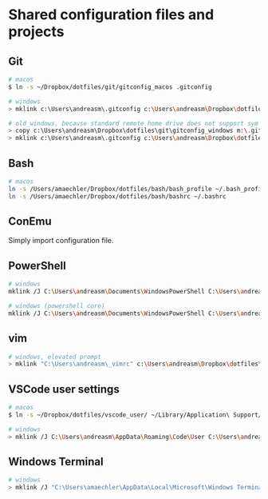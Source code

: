 # Shared configuration files and projects

## Git

```sh
# macos
$ ln -s ~/Dropbox/dotfiles/git/gitconfig_macos .gitconfig

# windows
> mklink c:\Users\andreasm\.gitconfig c:\Users\andreasm\Dropbox\dotfiles\git\gitconfig_windows

# old_windows, because standard remote home drive does not support sym links
> copy c:\Users\andreasm\Dropbox\dotfiles\git\gitconfig_windows m:\.gitconfig
> mklink c:\Users\andreasm\.gitconfig c:\Users\andreasm\Dropbox\dotfiles\git\gitconfig_windows
```

## Bash

```sh
# macos
ln -s /Users/amaechler/Dropbox/dotfiles/bash/bash_profile ~/.bash_profile
ln -s /Users/amaechler/Dropbox/dotfiles/bash/bashrc ~/.bashrc
```

## ConEmu

Simply import configuration file.

## PowerShell

```sh
# windows
mklink /J C:\Users\andreasm\Documents\WindowsPowerShell C:\Users\andreasm\Dropbox\dotfiles\WindowsPowerShell

# windows (powershell core)
mklink /J C:\Users\andreasm\Documents\WindowsPowerShell C:\Users\andreasm\Dropbox\dotfiles\WindowsPowerShell
```

## vim

```sh
# windows, elevated prompt
> mklink "C:\Users\andreasm\_vimrc" c:\Users\andreasm\Dropbox\dotfiles\vim\_vimrc
```

## VSCode user settings

```sh
# macos
$ ln -s ~/Dropbox/dotfiles/vscode_user/ ~/Library/Application\ Support/Code/User

# windows
> mklink /J C:\Users\andreasm\AppData\Roaming\Code\User C:\Users\andreasm\Dropbox\dotfiles\vscode_user
```

## Windows Terminal

```sh
# windows
> mklink /J "C:\Users\amaechler\AppData\Local\Microsoft\Windows Terminal" "C:\Users\amaechler\Development\GitHub\_Personal\dotfiles\windows-terminal"
```
